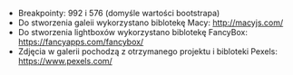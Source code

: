 - Breakpointy: 992 i 576 (domyśle wartości bootstrapa)
- Do stworzenia galeii wykorzystano biblotekę Macy: http://macyjs.com/
- Do stworzenia lightboxów wykorzystano biblotekę FancyBox: https://fancyapps.com/fancybox/
- Zdjęcia w galerii pochodzą z otrzymanego projektu i bibloteki Pexels: https://www.pexels.com/